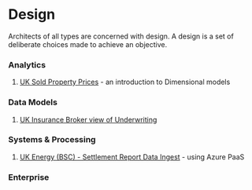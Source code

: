 # Design
Architects of all types are concerned with design.  A design is a set of deliberate choices made to achieve an objective.  

###  Analytics
1. [UK Sold Property Prices](./Analytics/Property-Prices-Paid.md) - an introduction to Dimensional models


### Data Models
1. [UK Insurance Broker view of Underwriting](./DataModels/Insurance-Broker-UWR.md)

### Systems & Processing
1. [UK Energy (BSC) - Settlement Report Data Ingest](./Systems/BSC-Settlement-Data-Ingest.md) - using Azure PaaS


### Enterprise



